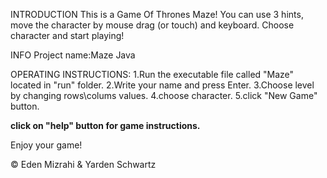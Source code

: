 INTRODUCTION
This is a Game Of Thrones Maze!
You can use 3 hints, move the character by mouse drag (or touch) and keyboard. 
Choose character and start playing!

INFO
Project name:Maze
Java

OPERATING INSTRUCTIONS:
1.Run the executable file called "Maze" located in "run" folder.
2.Write your name and press Enter.
3.Choose level by changing rows\colums values. 
4.choose character.
5.click "New Game" button.

**click on "help" button for game instructions.**

Enjoy your game!

© Eden Mizrahi & Yarden Schwartz
